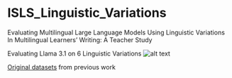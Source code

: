 # ISLS_Linguistic_Variations
Evaluating Multilingual Large Language Models Using Linguistic Variations In Multilingual Learners’ Writing: A Teacher Study

Evaluating Llama 3.1 on 6 Linguistic Variations 
![alt text](http://url/to/img.png)


[Original datasets](https://github.com/asr9koa/Code-switching-lak) from previous work

